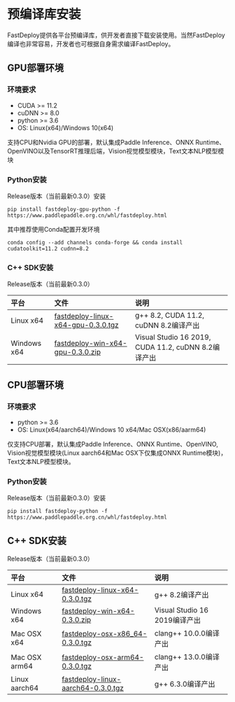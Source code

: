 
# 预编译库安装

FastDeploy提供各平台预编译库，供开发者直接下载安装使用。当然FastDeploy编译也非常容易，开发者也可根据自身需求编译FastDeploy。

## GPU部署环境

### 环境要求
- CUDA >= 11.2
- cuDNN >= 8.0
- python >= 3.6
- OS: Linux(x64)/Windows 10(x64)

支持CPU和Nvidia GPU的部署，默认集成Paddle Inference、ONNX Runtime、OpenVINO以及TensorRT推理后端，Vision视觉模型模块，Text文本NLP模型模块

### Python安装

Release版本（当前最新0.3.0）安装
```
pip install fastdeploy-gpu-python -f https://www.paddlepaddle.org.cn/whl/fastdeploy.html 
```

其中推荐使用Conda配置开发环境
```
conda config --add channels conda-forge && conda install cudatoolkit=11.2 cudnn=8.2
```

### C++ SDK安装

Release版本（当前最新0.3.0）

| 平台 | 文件 | 说明 |
| :--- | :--- | :---- |
| Linux x64 | [fastdeploy-linux-x64-gpu-0.3.0.tgz](https://bj.bcebos.com/fastdeploy/release/cpp/fastdeploy-linux-x64-gpu-0.3.0.tgz) | g++ 8.2, CUDA 11.2, cuDNN 8.2编译产出 |
| Windows x64 | [fastdeploy-win-x64-gpu-0.3.0.zip](https://bj.bcebos.com/fastdeploy/release/cpp/fastdeploy-win-x64-gpu-0.3.0.zip) | Visual Studio 16 2019, CUDA 11.2, cuDNN 8.2编译产出 |

## CPU部署环境

### 环境要求
- python >= 3.6
- OS: Linux(x64/aarch64)/Windows 10 x64/Mac OSX(x86/aarm64)

仅支持CPU部署，默认集成Paddle Inference、ONNX Runtime、OpenVINO, Vision视觉模型模块(Linux aarch64和Mac OSX下仅集成ONNX Runtime模块)， Text文本NLP模型模块。

### Python安装

Release版本（当前最新0.3.0）安装
```
pip install fastdeploy-python -f https://www.paddlepaddle.org.cn/whl/fastdeploy.html
```

## C++ SDK安装

Release版本（当前最新0.3.0）

| 平台 | 文件 | 说明 |
| :--- | :--- | :---- |
| Linux x64 | [fastdeploy-linux-x64-0.3.0.tgz](https://bj.bcebos.com/fastdeploy/release/cpp/fastdeploy-linux-x64-0.3.0.tgz) | g++ 8.2编译产出 |
| Windows x64 | [fastdeploy-win-x64-0.3.0.zip](https://bj.bcebos.com/fastdeploy/release/cpp/fastdeploy-win-x64-0.3.0.zip) | Visual Studio 16 2019编译产出 |
| Mac OSX x64 | [fastdeploy-osx-x86_64-0.3.0.tgz](https://bj.bcebos.com/fastdeploy/release/cpp/fastdeploy-osx-x86_64-0.3.0.tgz) | clang++ 10.0.0编译产出|
| Mac OSX arm64 | [fastdeploy-osx-arm64-0.3.0.tgz](https://bj.bcebos.com/fastdeploy/release/cpp/fastdeploy-osx-arm64-0.3.0.tgz) | clang++ 13.0.0编译产出 |
| Linux aarch64 | [fastdeploy-linux-aarch64-0.3.0.tgz](https://bj.bcebos.com/fastdeploy/release/cpp/fastdeploy-linux-aarch64-0.3.0.tgz) | g++ 6.3.0编译产出 |

